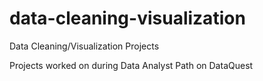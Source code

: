 # data-cleaning-visualization
Data Cleaning/Visualization Projects


Projects worked on during Data Analyst Path on DataQuest
